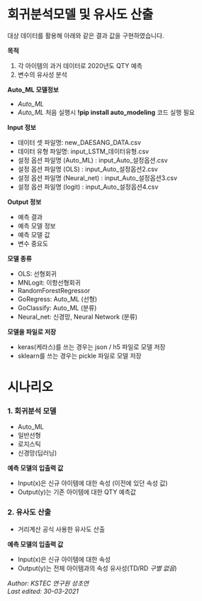 # 회귀분석모델 및 유사도 산출

대상 데이터를 활용해 아래와 같은 결과 값을 구현하였습니다.

**목적**
1. 각 아이템의 과거 데이터로 2020년도 QTY 예측
2. 변수의 유사성 분석

**Auto_ML 모델정보**
- _Auto_ML_
- _Auto_ML_ 처음 실행시   **!pip install auto_modeling** 코드 실행 필요

**Input 정보**
- 데이터 셋 파일명: new_DAESANG_DATA.csv
- 데이터 유형 파일명: input_LSTM_데이터유형.csv
- 설정 옵션 파일명 (Auto_ML) : input_Auto_설정옵션.csv
- 설정 옵션 파일명 (OLS)     : input_Auto_설정옵션2.csv
- 설정 옵션 파일명 (Neural_net) : input_Auto_설정옵션3.csv
- 설정 옵션 파일명 (logit)   : input_Auto_설정옵션4.csv

**Output 정보**
- 예측 결과
- 예측 모델 정보
- 예측 모델 값
- 변수 중요도

**모델 종류**

- OLS: 선형회귀
- MNLogit: 이항선형회귀
- RandomForestRegressor
- GoRegress: Auto_ML (선형)
- GoClassify: Auto_ML (분류)
- Neural_net: 신경망, Neural Network (분류)

**모델을 파일로 저장**
- keras(케라스)를 쓰는 경우는 json / h5 파일로 모델 저장
- sklearn를 쓰는 경우는 pickle 파일로 모델 저장

# 시나리오

### 1. 회귀분석 모델
- Auto_ML
- 일반선형
- 로지스틱
- 신경망(딥러닝)

**예측 모델의 입출력 값**
- Input(x)은 신규 아이템에 대한 속성 (이전에 있던 속성 값)
- Output(y)는 기존 아이템에 대한 QTY 예측값

### 2. 유사도 산출
- 거리계산 공식 사용한 유사도 산출 

**예측 모델의 입출력 값**
- Input(x)은 신규 아이템에 대한 속성
- Output(y)는 전체 아이템과의 속성 유사성(TD/RD _구별 없음_)

*Author: KSTEC 연구원 성초연*   
*Last edited: 30-03-2021*
